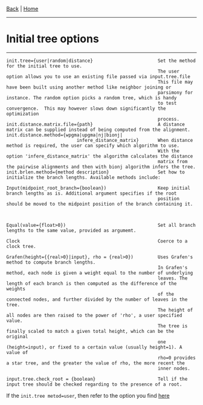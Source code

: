 [Back](./Index.md) | [Home](https://github.com/acg-team/ProPIP/wiki/ProPIP:-Progressive-Multiple-Sequence-Alignment-with-Poisson-Indel-Process)

---
#  Initial tree options
---

    init.tree={user|random|distance}                        Set the method for the initial tree to use.
                                                            The user option allows you to use an existing file passed via input.tree.file
                                                            This file may have been built using another method like neighbor joining or
                                                            parsimony for instance. The random option picks a random tree, which is handy
                                                            to test convergence.  This may however slows down significantly the optimization
                                                            process.
    init.distance.matrix.file={path}                        A distance matrix can be supplied instead of being computed from the alignment.
    init.distance.method={wpgma|upgma|nj|bionj|
                              infere_distance_matrix}       When distance method is required, the user can specify which algorithm to use.
                                                            With the option 'infere_distance_matrix' the algorithm calculates the distance 
                                                            matrix from the pairwise alignments and then with bionj algorithm infers the tree.
    init.brlen.method={method description}                  Set how to initialize the branch lengths. Available methods include:

    Input(midpoint_root_branch={boolean})                   Keep initial branch lengths as is. Additional argument specifies if the root
                                                            position should be moved to the midpoint position of the branch containing it.



    Equal(value={float>0})                                  Set all branch lengths to the same value, provided as argumemt.

    Clock                                                   Coerce to a clock tree.

    Grafen(height={{real>0}|input}, rho = {real>0})         Uses Grafen's method to compute branch lengths.
                                                            In Grafen's method, each node is given a weight equal to the number of underlying
                                                            leaves. The length of each branch is then computed as the difference of the weights
                                                            of the connected nodes, and further divided by the number of leaves in the tree.
                                                            The height of all nodes are then raised to the power of 'rho', a user specified value.
                                                            The tree is finally scaled to match a given total height, which can be the original
                                                            one (height=input), or fixed to a certain value (usually height=1). A value of
                                                            rho=0 provides a star tree, and the greater the value of rho, the more recent the
                                                            inner nodes.

    input.tree.check_root = {boolean}                       Tell if the input tree should be checked regarding to the presence of a root.




If the `init.tree metod=user`, then refer to the option you find [here](./Input.md)  
